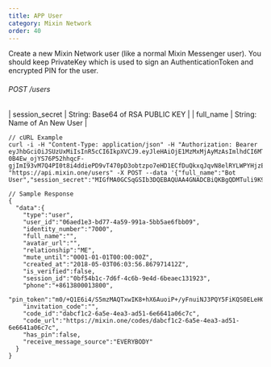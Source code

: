 ```yaml
---
title: APP User
category: Mixin Network
order: 40
---
```


Create a new Mixin Network user (like a normal Mixin Messenger user). You should keep PrivateKey which is used to sign an AuthenticationToken and encrypted PIN for the user.


###### POST /users
| session_secret | String: Base64 of RSA PUBLIC KEY |
| full_name | String: Name of An New User |

```
// cURL Example
curl -i -H "Content-Type: application/json" -H "Authorization: Bearer eyJhbGciOiJSUzUxMiIsInR5cCI6IkpXVCJ9.eyJleHAiOjE1MzMxMjAyMzAsImlhdCI6MTUyNTM0NDIzMCwianRpIjoiNjEyZDRjYTQtOGUwNC00YTk3LTgwZTMtN2UwMjY0OGE5ZmQ0Iiwic2lkIjoiYTM0YzA3YTktNzU1ZC00YjU0LTk0YzUtZTQ1ZTlhMmRkNDNlIiwic2lnIjoiMTI3YWVhOWU3MmZhMDJiZWE0MDdhZGNiYTA0M2IzMmM0YTRhN2U2NGIzMDU0NzcyMGRlMjk3YjE2NGU5MWVhMiIsInVpZCI6IjA2YWVkMWUzLWJkNzctNGE1OS05OTFhLTViYjVhZTZmYmIwOSJ9.g_sED63nqS_cf68FKh8Ow1-0B4Ew_ojYS76P52hhqcF-gjImI93vM7Q4PI0t8i4ddiePD9vT470pD3obtzpo7eHD1ECfDuQkxqJqvN8elRYLWPYHjzElu0JqHDDIXh1TCtzGLReR4ZmC9g9DkhxDhocP9srWdVDAU_FbJOjznOE" "https://api.mixin.one/users" -X POST --data '{"full_name":"Bot User","session_secret":"MIGfMA0GCSqGSIb3DQEBAQUAA4GNADCBiQKBgQDMTuli9K9k7F+L7Rq34se23nQeV2yvjVGCZyRTbp8qNASnRq6N679ZflgVxNUsr2qkHN4eqvafrQ9IIcRXfofMlWWIU6MrgVVD0UEVyH4jKA5gUr4smU/SDnVLqb3TojYMELIKHgqnrjqDJ0b+vMUG1Iix4fi+CvjSiJzsWPOavQIDAQAB"}'
```

```
// Sample Response
{
  "data":{
    "type":"user",
    "user_id":"06aed1e3-bd77-4a59-991a-5bb5ae6fbb09",
    "identity_number":"7000",
    "full_name":"",
    "avatar_url":"",
    "relationship":"ME",
    "mute_until":"0001-01-01T00:00:00Z",
    "created_at":"2018-05-03T06:03:56.867971412Z",
    "is_verified":false,
    "session_id":"0bf54b1c-7d6f-4c6b-9e4d-6beaec131923",
    "phone":"+8613800013800",
    "pin_token":"m0/+Q1E6i4/S5mzMAQTxwIK8+hX6AuoiP+/yFnuiNJ3PQY5FiKQS0ELeHGJWgH6iKPUybH1pm3NqbcUZ53Y9gcGrEfHZVG/m/LbMISPXQYIBW3i/pukKdMMuw3siaQ01HMXuYmBr8uEyMY71VFJb28HWnNtJIVlzrY8rn08UeZo=",
    "invitation_code":"",
    "code_id":"dabcf1c2-6a5e-4ea3-ad51-6e6641a06c7c",
    "code_url":"https://mixin.one/codes/dabcf1c2-6a5e-4ea3-ad51-6e6641a06c7c",
    "has_pin":false,
    "receive_message_source":"EVERYBODY"
  }
}
```
